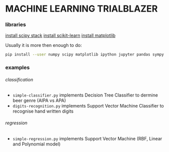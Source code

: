 # MACHINE LEARNING TRIALBLAZER
### libraries
[install scipy stack](https://www.scipy.org/install.html)
[install scikit-learn](http://scikit-learn.org/stable/install.html)
[install matplotlib](https://matplotlib.org/users/installing.html)

Usually it is more then enough to do:
```bash
pip install --user numpy scipy matplotlib ipython jupyter pandas sympy nose seaborn graphviz scikit-learn
```

### examples
###### classification
- ```simple-classifier.py``` implements Decision Tree Classifier to dermine beer genre (AIPA vs APA)
- ```digits-recognition.py``` implements Support Vector Machine Classifier to recognise hand written digits

###### regression
- ```simple-regression.py``` implements Support Vector Machine (RBF, Linear and Polynomial model)
